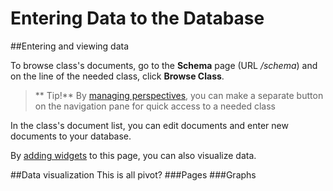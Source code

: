 # Entering Data to the Database

##Entering and viewing data

To browse class's documents, go to the **Schema** page (URL */schema*) and on the line of the needed class, click **Browse Class**. 

>** Tip!** By [managing perspectives](https://orienteer.gitbooks.io/orienteer/content/managing_users.html), you can make a separate button on the navigation pane for quick access to a needed class

In the class's document list, you can edit documents and enter new documents to your database.

By [adding widgets](https://orienteer.gitbooks.io/orienteer/content/orienteer_user_interface.html) to this page, you can also visualize data.

##Data visualization
This is all pivot?
###Pages
###Graphs


